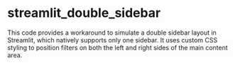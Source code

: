 # streamlit_double_sidebar
This code provides a workaround to simulate a double sidebar layout in Streamlit, which natively supports only one sidebar. It uses custom CSS styling to position filters on both the left and right sides of the main content area.
